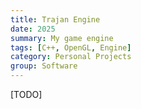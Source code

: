 ```yaml
---
title: Trajan Engine
date: 2025
summary: My game engine
tags: [C++, OpenGL, Engine]
category: Personal Projects
group: Software
---
```


[TODO]